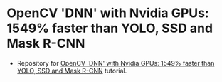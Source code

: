 # OpenCV 'DNN' with Nvidia GPUs: 1549% faster than YOLO, SSD and Mask R-CNN
- Repository for [OpenCV 'DNN' with Nvidia GPUs: 1549% faster than YOLO, SSD and Mask R-CNN](https://www.pyimagesearch.com/2020/02/10/opencv-dnn-with-nvidia-gpus-1549-faster-yolo-ssd-and-mask-r-cnn/) tutorial.
